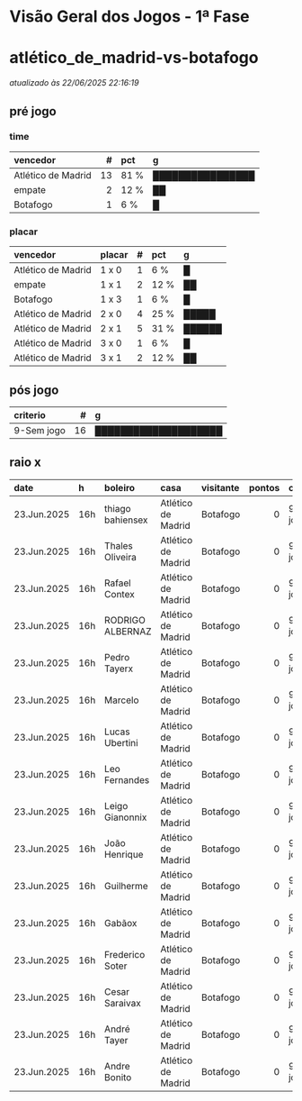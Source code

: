 # Visão Geral dos Jogos - 1ª Fase

# atlético_de_madrid-vs-botafogo

_atualizado às 22/06/2025 22:16:19_

## pré jogo

### time

| vencedor           |   # | pct   | g                |
|:-------------------|----:|:------|:-----------------|
| Atlético de Madrid |  13 | 81 %  | ████████████████ |
| empate             |   2 | 12 %  | ██               |
| Botafogo           |   1 | 6 %   | █                |

### placar

| vencedor           | placar   |   # | pct   | g      |
|:-------------------|:---------|----:|:------|:-------|
| Atlético de Madrid | 1 x 0    |   1 | 6 %   | █      |
| empate             | 1 x 1    |   2 | 12 %  | ██     |
| Botafogo           | 1 x 3    |   1 | 6 %   | █      |
| Atlético de Madrid | 2 x 0    |   4 | 25 %  | █████  |
| Atlético de Madrid | 2 x 1    |   5 | 31 %  | ██████ |
| Atlético de Madrid | 3 x 0    |   1 | 6 %   | █      |
| Atlético de Madrid | 3 x 1    |   2 | 12 %  | ██     |

## pós jogo

| criterio   |   # | g                    |
|:-----------|----:|:---------------------|
| 9-Sem jogo |  16 | ████████████████████ |

## raio x

| date        | h   | boleiro          | casa               | visitante   |   pontos | criteiro   | bol_placar   | bol_time           | real_placar   | real_time   |
|:------------|:----|:-----------------|:-------------------|:------------|---------:|:-----------|:-------------|:-------------------|:--------------|:------------|
| 23.Jun.2025 | 16h | thiago bahiensex | Atlético de Madrid | Botafogo    |        0 | 9-Sem jogo | 2 x 1        | Atlético de Madrid | <NA> x <NA>   | empate      |
| 23.Jun.2025 | 16h | Thales Oliveira  | Atlético de Madrid | Botafogo    |        0 | 9-Sem jogo | 1 x 1        | empate             | <NA> x <NA>   | empate      |
| 23.Jun.2025 | 16h | Rafael Contex    | Atlético de Madrid | Botafogo    |        0 | 9-Sem jogo | 2 x 0        | Atlético de Madrid | <NA> x <NA>   | empate      |
| 23.Jun.2025 | 16h | RODRIGO ALBERNAZ | Atlético de Madrid | Botafogo    |        0 | 9-Sem jogo | 2 x 0        | Atlético de Madrid | <NA> x <NA>   | empate      |
| 23.Jun.2025 | 16h | Pedro Tayerx     | Atlético de Madrid | Botafogo    |        0 | 9-Sem jogo | 3 x 0        | Atlético de Madrid | <NA> x <NA>   | empate      |
| 23.Jun.2025 | 16h | Marcelo          | Atlético de Madrid | Botafogo    |        0 | 9-Sem jogo | 3 x 1        | Atlético de Madrid | <NA> x <NA>   | empate      |
| 23.Jun.2025 | 16h | Lucas Ubertini   | Atlético de Madrid | Botafogo    |        0 | 9-Sem jogo | 2 x 1        | Atlético de Madrid | <NA> x <NA>   | empate      |
| 23.Jun.2025 | 16h | Leo Fernandes    | Atlético de Madrid | Botafogo    |        0 | 9-Sem jogo | 2 x 0        | Atlético de Madrid | <NA> x <NA>   | empate      |
| 23.Jun.2025 | 16h | Leigo Gianonnix  | Atlético de Madrid | Botafogo    |        0 | 9-Sem jogo | 2 x 0        | Atlético de Madrid | <NA> x <NA>   | empate      |
| 23.Jun.2025 | 16h | João Henrique    | Atlético de Madrid | Botafogo    |        0 | 9-Sem jogo | 2 x 1        | Atlético de Madrid | <NA> x <NA>   | empate      |
| 23.Jun.2025 | 16h | Guilherme        | Atlético de Madrid | Botafogo    |        0 | 9-Sem jogo | 3 x 1        | Atlético de Madrid | <NA> x <NA>   | empate      |
| 23.Jun.2025 | 16h | Gabãox           | Atlético de Madrid | Botafogo    |        0 | 9-Sem jogo | 1 x 0        | Atlético de Madrid | <NA> x <NA>   | empate      |
| 23.Jun.2025 | 16h | Frederico Soter  | Atlético de Madrid | Botafogo    |        0 | 9-Sem jogo | 2 x 1        | Atlético de Madrid | <NA> x <NA>   | empate      |
| 23.Jun.2025 | 16h | Cesar Saraivax   | Atlético de Madrid | Botafogo    |        0 | 9-Sem jogo | 2 x 1        | Atlético de Madrid | <NA> x <NA>   | empate      |
| 23.Jun.2025 | 16h | André Tayer      | Atlético de Madrid | Botafogo    |        0 | 9-Sem jogo | 1 x 3        | Botafogo           | <NA> x <NA>   | empate      |
| 23.Jun.2025 | 16h | Andre Bonito     | Atlético de Madrid | Botafogo    |        0 | 9-Sem jogo | 1 x 1        | empate             | <NA> x <NA>   | empate      |